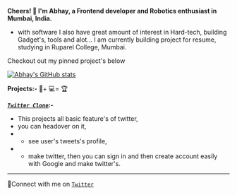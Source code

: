 

**Cheers! 👋 I'm Abhay, a Frontend developer and Robotics enthusiast in Mumbai, India.**
- with software I also have great amount of interest in Hard-tech, building Gadget's, tools and alot...
I am currently building project for resume, studying in Ruparel College, Mumbai.

Checkout out my pinned project's below

[![Abhay's GitHub stats](https://github-readme-stats.vercel.app/api?username=theabhayprajapati)](https://github.com/anuraghazra/github-readme-stats&show_icons=true)





**Projects:-** 🧠+ 💻= 🏆




***[`Twitter Clone`](https://www.twitter-m-2.vercel.app):-***
- This projects all basic feature's of twitter,
- you can headover on it,
- - see user's tweets's profile, 
- - make twitter, then you can sign in and then create account easily with Google and make twitter's.

******
 

🤝Connect with me on [`Twitter`](https://www.twitter.com/AbhayPrajapati_) 


